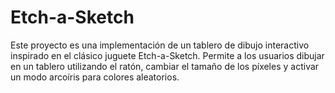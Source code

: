 # Etch-a-Sketch

Este proyecto es una implementación de un tablero de dibujo interactivo inspirado en el clásico juguete Etch-a-Sketch. Permite a los usuarios dibujar en un tablero utilizando el ratón, cambiar el tamaño de los píxeles y activar un modo arcoíris para colores aleatorios.
